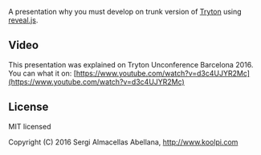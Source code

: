 A presentation why you must develop on trunk version of [Tryton](http://www.tryton.org) using
[reveal.js](http://lab.hakim.se/reveal-js/).

## Video

This presentation was explained on Tryton Unconference Barcelona 2016. You can
what it on: [https://www.youtube.com/watch?v=d3c4UJYR2Mc](https://www.youtube.com/watch?v=d3c4UJYR2Mc)

## License

MIT licensed

Copyright (C) 2016 Sergi Almacellas Abellana, http://www.koolpi.com
